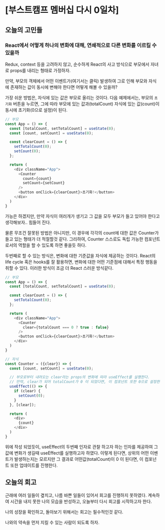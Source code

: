 # [부스트캠프 멤버십 다시 0일차]

## 오늘의 고민들
### React에서 어떻게 하나의 변화에 대해, 연쇄적으로 다른 변화를 이르킬 수 있을까

Redux, context 등을 고려하지 않고, 순수하게 React의 사고 방식으로 부모에서 자녀로 props를 내리는 형태로 가정하자. 

만약, 부모의 객체에서 어떤 이벤트가(여기서는 클릭) 발생하여 그로 인해 부모와 자식에 존재하는 값이 동시에 변해야 한다면 어떻게 해볼 수 있을까?

가장 쉬운 방법은, 자식에 있는 값은 부모로 올리는 것이다. 
다음 예제에서는, 부모의 `초기화` 버튼을 누르면, 그에 따라 부모에 있는 값과(totalCount) 자식에 있는 값(count)이 동시에 초기화(0으로 설정)이 된다. 

```js
// 부모
const App = () => {
  const [totalCount, setTotalCount] = useState(0);
  const [count, setCount] = useState(0);

  const clearCount = () => {
    setTotalCount(0);
    setCount(0);
  };

  return (
    <div className="App">
      <Counter
        count={count}
        setCount={setCount}
      />
      <button onClick={clearCount}>초기화!</button>
    </div>
  )
}

```

가능은 하겠지만, 만약 자식이 여러개가 생기고 그 값을 모두 부모가 들고 있어야 한다고 생각해보자.. 힘들어 진다. 

물론 무조건 잘못된 방법은 아니지만, 이 경우에 각각의 count에 대한 값은 Counter가 들고 있는 형태가 더 적절할것 같다. 그리하여, Counter 스스로도 독립 가능한 컴포넌트로서의 역할을 할 수 있도록 하면 좋을듯 하다. 


두번째로 할 수 있는 방식은, 변화에 대한 기준값을 자식에 제공하는 것이다. 
React의 life cycle 혹은 hooks를 잘 활용하면, 변화에 대한 어떤 기준점에 대해서 특정 행동을 취할 수 있다. 
이러한 방식이 조금 더 React 스러운 방식같다. 

```js
// 부모
const App = () => {
  const [totalCount, setTotalCount] = useState(0);

  const clearCount = () => {
    setTotalCount(0);
  };

  return (
    <div className="App">
      <Counter
        clear={totalCount === 0 ? true : false}
      />
      <button onClick={clearCount}>초기화!</button>
    </div>
  )
}

// 자식
const Counter = ({clear}) => {
  const [count, setCount] = useState(0);

  // 부모로부터 내려오는 clear라는 props의 변화에 따라 useEffect를 실행한다. 
  // 만약, clear가 되어 totalCount가 0 이 되었다면, 이 컴포넌트 또한 0으로 설정한다. 
  useEffect(() => {
    if (clear) {
      setCount(0);
    }
  }, [clear]);

  return (
    <div>
      {count}
    </div>
  )
}
```

위에 작성 되었듯이, useEffect의 두번째 인자로 관찰 하고자 하는 인자를 제공하여 그 값에 변화가 생길때 useEffect를 실행하고자 하였다. 
이렇게 된다면, 상위의 어떤 이벤트가 발생하는지는 모르지만 그 결과로 어떤값(totalCount)이 0 이 된다면, 이 컴포넌트 또한 업데이트를 진행한다. 


## 오늘의 회고

근래에 여러 일들이 곂치고, 나름 바쁜 일들이 있어서 회고를 진행하지 못하였다. 
계속하여 시간을 내지 못한 나의 모습을 반성하고, 오늘부터 다시 회고를 시작하고자 한다. 

나의 성장을 확인하고, 돌아보기 위해서는 회고는 필수적인것 같다. 

나와의 약속을 먼저 지킬 수 있는 사람이 되도록 하자. 
